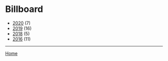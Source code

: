 # Billboard

  * [2020](./billboard-2020.md/) (7)
  * [2019](./billboard-2019.md/) (16)
  * [2018](./billboard-2018.md/) (5)
  * [2016](./billboard-2016.md/) (11)

----

[Home](../)
